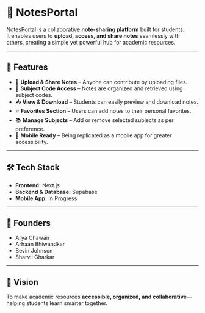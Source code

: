 # 📘 NotesPortal

NotesPortal is a collaborative **note-sharing platform** built for students.  
It enables users to **upload, access, and share notes** seamlessly with others, creating a simple yet powerful hub for academic resources.

---

## 🚀 Features

- 📂 **Upload & Share Notes** – Anyone can contribute by uploading files.  
- 🔎 **Subject Code Access** – Notes are organized and retrieved using subject codes.  
- 📥 **View & Download** – Students can easily preview and download notes.  
- ⭐ **Favorites Section** – Users can add notes to their personal favorites.  
- 📚 **Manage Subjects** – Add or remove selected subjects as per preference.  
- 📱 **Mobile Ready** – Being replicated as a mobile app for greater accessibility.

---

## 🛠️ Tech Stack

- **Frontend:** Next.js  
- **Backend & Database:** Supabase  
- **Mobile App:** In Progress  

---

## 👥 Founders

- Arya Chawan  
- Arhaan Bhiwandkar  
- Bevin Johnson  
- Sharvil Gharkar  

---

## 🎯 Vision

To make academic resources **accessible, organized, and collaborative**—helping students learn smarter together.
